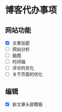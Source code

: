 # 博客代办事项


## 网站功能

- [X] 文章加密
- [ ] 网站分析
- [ ] 脑图
- [ ] 时间轴
- [ ] 评论的优化
- [ ] 关于页面的优化

## 编辑

- [X] 新文章头部模板

